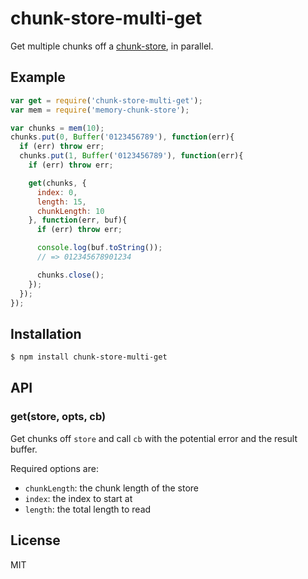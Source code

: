
# chunk-store-multi-get

  Get multiple chunks off a [chunk-store](https://npmjs.org/package/abstract-chunk-store), in parallel.

## Example

```js
var get = require('chunk-store-multi-get');
var mem = require('memory-chunk-store');

var chunks = mem(10);
chunks.put(0, Buffer('0123456789'), function(err){
  if (err) throw err;
  chunks.put(1, Buffer('0123456789'), function(err){
    if (err) throw err;

    get(chunks, {
      index: 0,
      length: 15,
      chunkLength: 10
    }, function(err, buf){
      if (err) throw err;

      console.log(buf.toString());
      // => 012345678901234

      chunks.close();
    });
  });
});
```

## Installation

```bash
$ npm install chunk-store-multi-get
```

## API

### get(store, opts, cb)

  Get chunks off `store` and call `cb` with the potential error and the result buffer.

  Required options are:

  - `chunkLength`: the chunk length of the store
  - `index`: the index to start at
  - `length`: the total length to read

## License

  MIT

